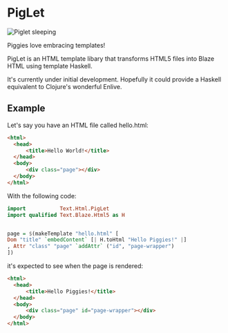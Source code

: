 PigLet
======
![Piglet sleeping](https://lh5.googleusercontent.com/-p5UUHnasepg/UxobHZBwoAI/AAAAAAAACzk/i_mFM4zepuA/w456-h319-no/pig-sleeping-new-york-456.jpg)

Piggies love embracing templates!

PigLet is an HTML template libary that transforms HTML5 files into Blaze
HTML using template Haskell.

It's currently under initial development. Hopefully it could provide a
Haskell equivalent to Clojure's wonderful Enlive.

## Example

Let's say you have an HTML file called hello.html:

```html
<html>
  <head>
      <title>Hello World!</title>
  </head>
  <body>
      <div class="page"></div>
  </body>
</html>
```

With the following code:

```haskell
import           Text.Html.PigLet
import qualified Text.Blaze.Html5 as H


page = $(makeTemplate "hello.html" [
Dom "title" `embedContent` [| H.toHtml "Hello Piggies!" |]
, Attr "class" "page" `addAttr` ("id", "page-wrapper")
])
```

it's expected to see when the page is rendered:

```html
<html>
  <head>
      <title>Hello Piggies!</title>
  </head>
  <body>
      <div class="page" id="page-wrapper"></div>
  </body>
</html>
```
